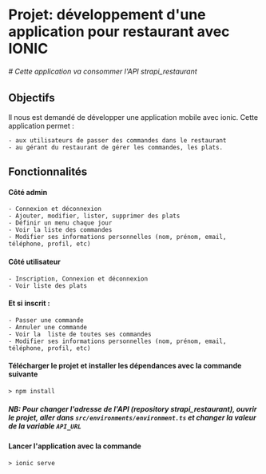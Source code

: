 # Projet: développement d'une application pour restaurant avec IONIC

###### # Cette application va consommer l'API strapi_restaurant

## Objectifs
Il nous est demandé de développer une application mobile avec ionic. Cette application permet : <br>
```
- aux utilisateurs de passer des commandes dans le restaurant
- au gérant du restaurant de gérer les commandes, les plats.
```

## Fonctionnalités
#### Côté admin
```
- Connexion et déconnexion
- Ajouter, modifier, lister, supprimer des plats
- Définir un menu chaque jour
- Voir la liste des commandes
- Modifier ses informations personnelles (nom, prénom, email, téléphone, profil, etc)
```

#### Côté utilisateur
```
- Inscription, Connexion et déconnexion 
- Voir liste des plats 
```
#### Et si inscrit :
```
- Passer une commande
- Annuler une commande
- Voir la  liste de toutes ses commandes
- Modifier ses informations personnelles (nom, prénom, email, téléphone, profil, etc)
```

#### Télécharger le projet et installer les dépendances avec la commande suivante
```
> npm install
```

##### NB: Pour changer l'adresse de l'API (repository strapi_restaurant), ouvrir le projet, aller dans ```src/environments/environment.ts``` et changer la valeur de la variable ```API_URL```

#### Lancer l'application avec la commande 
```
> ionic serve
```
